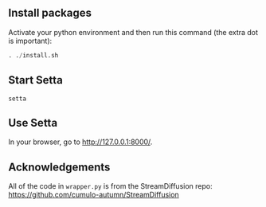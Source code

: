 ## Install packages

Activate your python environment and then run this command (the extra dot is important):
```python
. ./install.sh
```

## Start Setta

```
setta
```

## Use Setta

In your browser, go to http://127.0.0.1:8000/.


## Acknowledgements

All of the code in `wrapper.py` is from the StreamDiffusion repo: https://github.com/cumulo-autumn/StreamDiffusion